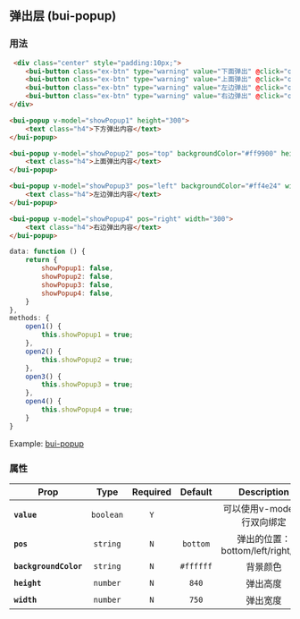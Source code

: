 ## 弹出层 (bui-popup)

### 用法

```html
 <div class="center" style="padding:10px;">
    <bui-button class="ex-btn" type="warning" value="下面弹出" @click="open1()"></bui-button>
    <bui-button class="ex-btn" type="warning" value="上面弹出" @click="open2()"></bui-button>
    <bui-button class="ex-btn" type="warning" value="左边弹出" @click="open3()"></bui-button>
    <bui-button class="ex-btn" type="warning" value="右边弹出" @click="open4()"></bui-button>
</div>

<bui-popup v-model="showPopup1" height="300">
    <text class="h4">下方弹出内容</text>
</bui-popup>

<bui-popup v-model="showPopup2" pos="top" backgroundColor="#ff9900" height="300">
    <text class="h4">上面弹出内容</text>
</bui-popup>

<bui-popup v-model="showPopup3" pos="left" backgroundColor="#ff4e24" width="300">
    <text class="h4">左边弹出内容</text>
</bui-popup>

<bui-popup v-model="showPopup4" pos="right" width="300">
    <text class="h4">右边弹出内容</text>
</bui-popup>
```

```javascript
data: function () {
    return {
        showPopup1: false,
        showPopup2: false,
        showPopup3: false,
        showPopup4: false,
    }
},
methods: {
    open1() {
        this.showPopup1 = true;
    },
    open2() {
        this.showPopup2 = true;
    },
    open3() {
        this.showPopup3 = true;
    },
    open4() {
        this.showPopup4 = true;
    }
}

```
Example: [bui-popup](https://github.com/bingo-oss/bui-weex-sample/blob/master/src/views/example/popup-demo.vue)

### 属性

| Prop | Type | Required | Default | Description |
| ---- |:----:|:---:|:-------:| :----------:|
| **`value`** | `boolean` | `Y` |  | 可以使用v-model进行双向绑定 |
| **`pos`** | `string` | `N` | `bottom` | 弹出的位置：bottom/left/right/top |
| **`backgroundColor`** | `string` | `N` | `#ffffff` | 背景颜色 |
| **`height`** | `number` | `N` | `840` | 弹出高度 |
| **`width`** | `number` | `N` | `750` | 弹出宽度|
